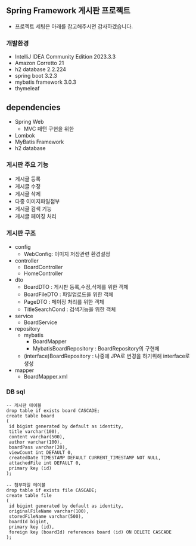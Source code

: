 ## Spring Framework 게시판 프로젝트
- 프로젝트 세팅은 아래를 참고해주시면 감사하겠습니다.

### 개발환경
- IntelliJ IDEA Community Edition 2023.3.3
- Amazon Corretto 21
- h2 database 2.2.224
- spring boot 3.2.3
- mybatis framework 3.0.3
- thymeleaf

## dependencies
- Spring Web
    - MVC 패턴 구현을 위한
- Lombok
- MyBatis Framework
- h2 database

### 게시판 주요 기능
- 게시글 등록
- 게시글 수정
- 게시글 삭제
- 다중 이미지파일첨부
- 게시글 검색 기능
- 게시글 페이징 처리

### 게시판 구조
- config
  - WebConfig: 이미지 저장관련 환경설정
- controller
  - BoardController
  - HomeController
- dto
  - BoardDTO : 게시판 등록,수정,삭제를 위한 객체
  - BoardFileDTO : 파일업로드을 위한 객체
  - PageDTO : 페이징 처리를 위한 객체
  - TitleSearchCond : 검색기능을 위한 객체
- service
  - BoardService
- repository
  - mybatis
    - BoardMapper
    - MybatisBoardRepository : BoardRepository의 구현체
  - (interface)BoardRepository : 나중에 JPA로 변경을 하기위해 interface로 생성
- mapper
  - BoardMapper.xml


### DB sql
```
-- 게시판 테이블
drop table if exists board CASCADE;
create table board
(
 id bigint generated by default as identity,
 title varchar(100),
 content varchar(500),
 author varchar(100),
 boardPass varchar(20),
 viewCount int DEFAULT 0,
 createdDate TIMESTAMP DEFAULT CURRENT_TIMESTAMP NOT NULL,
 attachedFile int DEFAULT 0,
 primary key (id)
);  

-- 첨부파일 테이블
drop table if exists file CASCADE;
create table file
(
 id bigint generated by default as identity,
 originalFileName varchar(100),
 storedFileName varchar(500),
 boardId bigint,
 primary key (id),
 foreign key (boardId) references board (id) ON DELETE CASCADE
);  
```